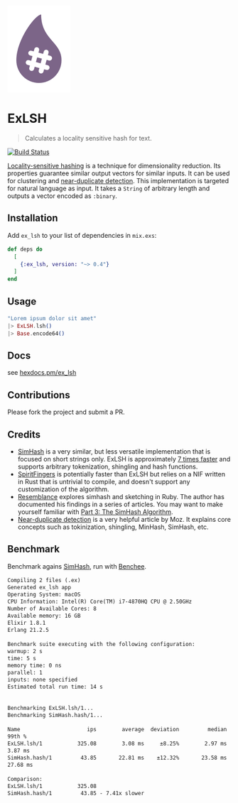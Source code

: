 ![ExLSH logo](logo.svg)

# ExLSH

> Calculates a locality sensitive hash for text.

[![Build Status](https://travis-ci.com/meltwater/ex_lsh.svg?token=ydrd7j6fwuq6xzD4yQkt&branch=master)](https://travis-ci.com/meltwater/ex_lsh)

[Locality-sensitive hashing](https://en.wikipedia.org/wiki/Locality-sensitive_hashing)
is a technique for dimensionality reduction. Its properties guarantee similar
output vectors for similar inputs. It can be used for clustering and
[near-duplicate detection](https://moz.com/devblog/near-duplicate-detection/).
This implementation is targeted for natural language as input. It takes a
`String` of arbitrary length and outputs a vector encoded as `:binary`.

## Installation

Add `ex_lsh` to your list of dependencies in `mix.exs`:

```elixir
def deps do
  [
    {:ex_lsh, version: "~> 0.4"}
  ]
end
```

## Usage

```elixir
"Lorem ipsum dolor sit amet"
|> ExLSH.lsh()
|> Base.encode64()
```

## Docs

see [hexdocs.pm/ex_lsh](https://hexdocs.pm/ex_lsh)

## Contributions

Please fork the project and submit a PR.

## Credits

- [SimHash](https://github.com/UniversalAvenue/simhash-ex) is a very similar,
  but less versatile implementation that is focused on short strings only.
  ExLSH is approximately [7 times faster](#benchmark) and supports arbitrary
  tokenization, shingling and hash functions.
- [SpiritFingers](https://github.com/holsee/spirit_fingers) is potentially
  faster than ExLSH but relies on a NIF written in Rust that is untrivial to
  compile, and doesn't support any customization of the algorithm.
- [Resemblance](https://github.com/matpalm/resemblance) explores simhash and
  sketching in Ruby. The author has documented his findings in a series of
  articles. You may want to make yourself familiar with
  [Part 3: The SimHash Algorithm](http://matpalm.com/resemblance/simhash/).
- [Near-duplicate detection](https://moz.com/devblog/near-duplicate-detection/)
  is a very helpful article by Moz. It explains core concepts such as
  tokinization, shingling, MinHash, SimHash, etc.

## Benchmark

Benchmark agains [SimHash](https://hex.pm/packages/simhash), run with
[Benchee](https://hex.pm/packages/benchee).

```
Compiling 2 files (.ex)
Generated ex_lsh app
Operating System: macOS
CPU Information: Intel(R) Core(TM) i7-4870HQ CPU @ 2.50GHz
Number of Available Cores: 8
Available memory: 16 GB
Elixir 1.8.1
Erlang 21.2.5

Benchmark suite executing with the following configuration:
warmup: 2 s
time: 5 s
memory time: 0 ns
parallel: 1
inputs: none specified
Estimated total run time: 14 s


Benchmarking ExLSH.lsh/1...
Benchmarking SimHash.hash/1...

Name                     ips        average  deviation         median         99th %
ExLSH.lsh/1           325.08        3.08 ms     ±8.25%        2.97 ms        3.87 ms
SimHash.hash/1         43.85       22.81 ms    ±12.32%       23.58 ms       27.68 ms

Comparison:
ExLSH.lsh/1           325.08
SimHash.hash/1         43.85 - 7.41x slower
```
